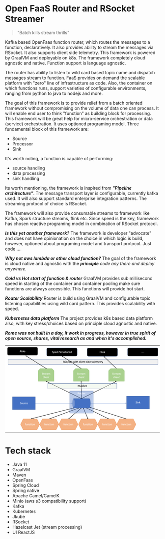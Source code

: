 # Open FaaS Router and RSocket Streamer


> "Batch kills stream thrills"

Kafka based OpenFaas function router, which routes the messages to a function, declaratively. It also provides ability
to stream the messages via RSocket. It also supports client side telemetry. This framework is powered by GraalVM and
deployable on k8s. The framework completely cloud agnostic and native. Function support is language agnostic.

The router has ability to listen to wild card based topic name and dispatch messages stream to function. FaaS provides
on demand the scalable platform with "zero" line of infrastructure as code. Also, the container on which functions runs,
support varieties of configurable environments, ranging from python to java to nodejs and more.

The goal of this framework is to provide relief from a batch oriented framework without compromising on the volume of
data one can process. It will enable end user to think "function" as building block for processing. This framework will
be great help for micro-service orchestration or data (service) orchestration. It uses optioned programing model. Three
fundamental block of this framework are:

- Source
- Processor
- Sink

It's worth noting, a function is capable of performing:

- source handling
- data processing
- sink handling

Its worth mentioning, the framework is inspired from **_"Pipeline architecture"_**. The message transport layer is
configurable, currently kafka used. It will also support standard enterprise integration patterns. The streaming
protocol of choice is RSocket.

The framework will also provide consumable streams to framework like Kafka, Spark structure streams, flink etc. Since
speed is the key, framework has chosen reactive programing model in combination of RSocket protocol.

**_Is this yet another framework?_** The framework is developer "advocate" and does not have opinionation on the choice
in which logic is build, however, optioned about programing model and transport protocol. Just code ....

**_Why not aws lambda or other cloud function?_** The goal of the framework is cloud native and agnostic with the
**_principle_** _code any there and deploy anywhere._

_**Cold vs Hot start of function & router**_ GraalVM provides sub millisecond speed in starting of the container and
container pooling make sure functions are always accessible. This functions will provide hot start.

**_Router Scalability_** Router is build using GraalVM and configurable topic listening capabilities using wild card
pattern. This provides scalability with speed.

**_Kubernetes data platform_** The project provides k8s based data platform also, with key stress/choices based on
principle cloud agnostic and native.

_**Rome was not built in a day, it work in progress, however in true spirit of open source, shares, vital research as
and when it's accomplished.**_

![Router](./RSockerKafkaRouter.png)

# Tech stack

- Java 11
- GraalVM
- Maven
- OpenFaas
- Spring Cloud
- Spring native
- Apache Camel/CamelK
- Minio (aws s3 compatibility support)
- Kafka
- Kubernetes
- Jkube
- RSocket
- Hazelcast Jet (stream processing)
- UI ReactJS

